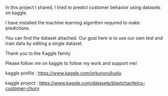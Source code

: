 In this project I shared, I tried to predict customer behavior using datasets on kaggle.

I have installed the machine learning algorithm required to make predictions.

You can find the dataset attached. Our goal here is to use our own test and train data by editing a single dataset.

Thank you to the Kaggle family

Please follow me on kaggle to follow my work and support me!

kaggle profile : https://www.kaggle.com/orkunorulluolu 

kaggle project : https://www.kaggle.com/datasets/blastchar/telco-customer-churn 
